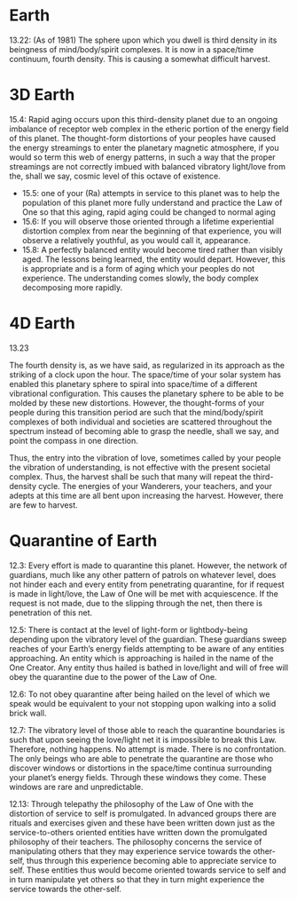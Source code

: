 # Earth
13.22: (As of 1981) The sphere upon which you dwell is third density in its beingness of mind/body/spirit complexes. It is now in a space/time continuum, fourth density. This is causing a somewhat difficult harvest.
# 3D Earth
15.4: Rapid aging occurs upon this third-density planet due to an ongoing imbalance of receptor web complex in the etheric portion of the energy field of this planet. The thought-form distortions of your peoples have caused the energy streamings to enter the planetary magnetic atmosphere, if you would so term this web of energy patterns, in such a way that the proper streamings are not correctly imbued with balanced vibratory light/love from the, shall we say, cosmic level of this octave of existence.
- 15.5: one of your (Ra) attempts in service to this planet was to help the population of this planet more fully understand and practice the Law of One so that this aging, rapid aging could be changed to normal aging
- 15.6: If you will observe those oriented through a lifetime experiential distortion complex from near the beginning of that experience, you will observe a relatively youthful, as you would call it, appearance.
- 15.8: A perfectly balanced entity would become tired rather than visibly aged. The lessons being learned, the entity would depart. However, this is appropriate and is a form of aging which your peoples do not experience. The understanding comes slowly, the body complex decomposing more rapidly.
# 4D Earth
13.23

The fourth density is, as we have said, as regularized in its approach as the striking of a clock upon the hour. The space/time of your solar system has enabled this planetary sphere to spiral into space/time of a different vibrational configuration. This causes the planetary sphere to be able to be molded by these new distortions. However, the thought-forms of your people during this transition period are such that the mind/body/spirit complexes of both individual and societies are scattered throughout the spectrum instead of becoming able to grasp the needle, shall we say, and point the compass in one direction.  
  
Thus, the entry into the vibration of love, sometimes called by your people the vibration of understanding, is not effective with the present societal complex. Thus, the harvest shall be such that many will repeat the third-density cycle. The energies of your Wanderers, your teachers, and your adepts at this time are all bent upon increasing the harvest. However, there are few to harvest.
# Quarantine of Earth
12.3: Every effort is made to quarantine this planet. However, the network of guardians, much like any other pattern of patrols on whatever level, does not hinder each and every entity from penetrating quarantine, for if request is made in light/love, the Law of One will be met with acquiescence. If the request is not made, due to the slipping through the net, then there is penetration of this net.

12.5: There is contact at the level of light-form or lightbody-being depending upon the vibratory level of the guardian. These guardians sweep reaches of your Earth’s energy fields attempting to be aware of any entities approaching. An entity which is approaching is hailed in the name of the One Creator. Any entity thus hailed is bathed in love/light and will of free will obey the quarantine due to the power of the Law of One.

12.6: To not obey quarantine after being hailed on the level of which we speak would be equivalent to your not stopping upon walking into a solid brick wall.

12.7: The vibratory level of those able to reach the quarantine boundaries is such that upon seeing the love/light net it is impossible to break this Law. Therefore, nothing happens. No attempt is made. There is no confrontation. The only beings who are able to penetrate the quarantine are those who discover windows or distortions in the space/time continua surrounding your planet’s energy fields. Through these windows they come. These windows are rare and unpredictable.

12.13: Through telepathy the philosophy of the Law of One with the distortion of service to self is promulgated. In advanced groups there are rituals and exercises given and these have been written down just as the service-to-others oriented entities have written down the promulgated philosophy of their teachers. The philosophy concerns the service of manipulating others that they may experience service towards the other-self, thus through this experience becoming able to appreciate service to self. These entities thus would become oriented towards service to self and in turn manipulate yet others so that they in turn might experience the service towards the other-self.